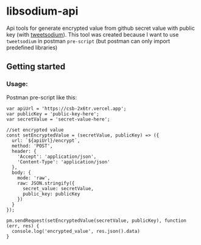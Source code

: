 # libsodium-api

Api tools for generate encrypted value from github secret value with public key (with [tweetsodium](https://github.com/github/tweetsodium)).
This tool was created because I want to use `tweetsodium` in postman `pre-script` (but postman can only import predefined libraries)

## Getting started

### Usage:
Postman pre-script like this:
```
var apiUrl = 'https://csb-2x6tr.vercel.app';
var publicKey = 'public-key-here';
var secretValue = 'secret-value-here';

//set encrypted value
const setEncryptedValue = (secretValue, publicKey) => ({
  url: `${apiUrl}/encrypt`,
  method: 'POST',
  header: {
    'Accept': 'application/json',
    'Content-Type': 'application/json'
  },
  body: {
    mode: 'raw',
    raw: JSON.stringify({
      secret_value: secretValue,
      public_key: publicKey
    })
  }
});

pm.sendRequest(setEncryptedValue(secretValue, publicKey), function (err, res) {
  console.log('encrypted_value', res.json().data)
}
```
